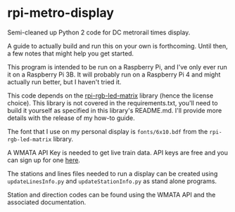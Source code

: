 # rpi-metro-display

Semi-cleaned up Python 2 code for DC metrorail times display.

A guide to actually build and run this on your own is forthcoming. Until then, a few notes that might help you get started.

This program is intended to be run on a Raspberry Pi, and I've only ever run it on a Raspberry Pi 3B. It will probably run on a Raspberry Pi 4 and might actually run better, but I haven't tried it.

This code depends on the [rpi-rgb-led-matrix](https://github.com/hzeller/rpi-rgb-led-matrix) library (hence the license choice). This library is not covered in the requirements.txt, you'll need to build it yourself as specified in this library's README.md. I'll provide more details with the release of my how-to guide.

The font that I use on my personal display is `fonts/6x10.bdf` from the `rpi-rgb-led-matrix` library.

A WMATA API Key is needed to get live train data. API keys are free and you can sign up for one [here](https://developer.wmata.com/).

The stations and lines files needed to run a display can be created using `updateLinesInfo.py` and `updateStationInfo.py` as stand alone programs.

Station and direction codes can be found using the WMATA API and the associated documentation.

